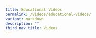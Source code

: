 ```yaml
---
title: Educational Videos
permalink: /videos/educational-videos/
variant: markdown
description: ""
third_nav_title: Videos
---
```

<p></p>